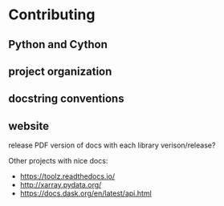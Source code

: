 # Contributing

## Python and Cython

## project organization

## docstring conventions

## website

release PDF version of docs with each library verison/release?

Other projects with nice docs:

- https://toolz.readthedocs.io/
- http://xarray.pydata.org/
- https://docs.dask.org/en/latest/api.html
